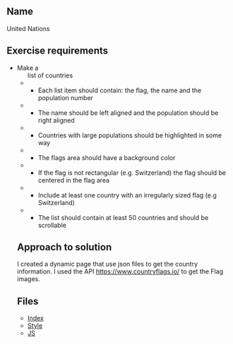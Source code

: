 ## Name 
United Nations

## Exercise requirements
* Make a <ul> list of countries
* * Each list item should contain: the flag, the name and the population number
* * The name should be left aligned and the population should be right aligned
* * Countries with large populations should be highlighted in some way
* * The flags area should have a background color
* * If the flag is not rectangular (e.g. Switzerland) the flag should be centered in the flag area
* * Include at least one country with an irregularly sized flag (e.g Switzerland)
* * The list should contain at least 50 countries and should be scrollable
## Approach to solution
I created a dynamic page that use json files to get the country information.
I used the API https://www.countryflags.io/ to get the Flag images.

## Files
* [Index](index.html) 
* [Style](style/style.css) 
* [JS](script/main.js)